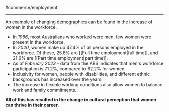 #commerce/employment 

---
An example of changing demographics can be found in the increase of women in the workforce.

- In *1966*, most Australians who worked were men, few women were present in the workforce.
- In *2020*, women make up 47.4% of all persons employed in the workforce. Of these, 25.8% are [[Full time employment|full time]], and 21.6% are [[Part time employment|part time]].
- As of *February 2023* - data from the ABS indicates that men's workforce participation is 71.2%, compared to 62.2% for women.
- Inclusivity for women, people with disabilities, and different ethnic backgrounds has increased over the years.
- The increase in flexible working conditions also allow women to balance work and family commitments.

**All of this has resulted in the change in cultural perception that women can thrive in their career.**

